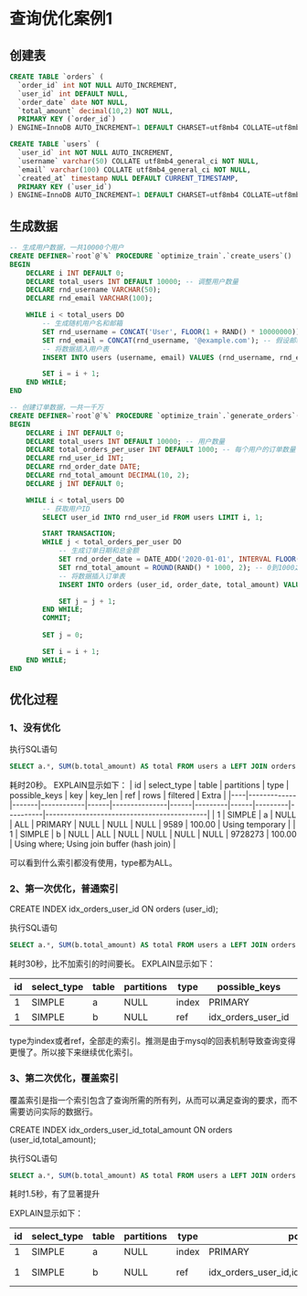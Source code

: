 # 查询优化案例1

## 创建表
```SQL
CREATE TABLE `orders` (
  `order_id` int NOT NULL AUTO_INCREMENT,
  `user_id` int DEFAULT NULL,
  `order_date` date NOT NULL,
  `total_amount` decimal(10,2) NOT NULL,
  PRIMARY KEY (`order_id`)
) ENGINE=InnoDB AUTO_INCREMENT=1 DEFAULT CHARSET=utf8mb4 COLLATE=utf8mb4_general_ci;

CREATE TABLE `users` (
  `user_id` int NOT NULL AUTO_INCREMENT,
  `username` varchar(50) COLLATE utf8mb4_general_ci NOT NULL,
  `email` varchar(100) COLLATE utf8mb4_general_ci NOT NULL,
  `created_at` timestamp NULL DEFAULT CURRENT_TIMESTAMP,
  PRIMARY KEY (`user_id`)
) ENGINE=InnoDB AUTO_INCREMENT=1 DEFAULT CHARSET=utf8mb4 COLLATE=utf8mb4_general_ci;
```

## 生成数据
```SQL
-- 生成用户数据，一共10000个用户
CREATE DEFINER=`root`@`%` PROCEDURE `optimize_train`.`create_users`()
BEGIN
    DECLARE i INT DEFAULT 0;
    DECLARE total_users INT DEFAULT 10000; -- 调整用户数量
    DECLARE rnd_username VARCHAR(50);
    DECLARE rnd_email VARCHAR(100);

    WHILE i < total_users DO
        -- 生成随机用户名和邮箱
        SET rnd_username = CONCAT('User', FLOOR(1 + RAND() * 10000000)); -- 假设用户名唯一
        SET rnd_email = CONCAT(rnd_username, '@example.com'); -- 假设邮箱唯一
        -- 将数据插入用户表
        INSERT INTO users (username, email) VALUES (rnd_username, rnd_email);

        SET i = i + 1;
    END WHILE;
END

-- 创建订单数据，一共一千万
CREATE DEFINER=`root`@`%` PROCEDURE `optimize_train`.`generate_orders`()
BEGIN
    DECLARE i INT DEFAULT 0;
    DECLARE total_users INT DEFAULT 10000; -- 用户数量
    DECLARE total_orders_per_user INT DEFAULT 1000; -- 每个用户的订单数量
    DECLARE rnd_user_id INT;
    DECLARE rnd_order_date DATE;
    DECLARE rnd_total_amount DECIMAL(10, 2);
    DECLARE j INT DEFAULT 0;

    WHILE i < total_users DO
        -- 获取用户ID
        SELECT user_id INTO rnd_user_id FROM users LIMIT i, 1;

        START TRANSACTION;
        WHILE j < total_orders_per_user DO
            -- 生成订单日期和总金额
            SET rnd_order_date = DATE_ADD('2020-01-01', INTERVAL FLOOR(RAND() * 1096) DAY); -- 2020-01-01和2022-12-31之间的随机日期
            SET rnd_total_amount = ROUND(RAND() * 1000, 2); -- 0到1000之间的随机总金额
            -- 将数据插入订单表
            INSERT INTO orders (user_id, order_date, total_amount) VALUES (rnd_user_id, rnd_order_date, rnd_total_amount);

            SET j = j + 1;
        END WHILE;
        COMMIT;
       
        SET j = 0;

        SET i = i + 1;
    END WHILE;
END
```

## 优化过程
### 1、没有优化
执行SQL语句
```SQL
SELECT a.*, SUM(b.total_amount) AS total FROM users a LEFT JOIN orders b on a.user_id = b.user_id GROUP BY a.user_id;
```
耗时20秒。
EXPLAIN显示如下：
| id | select_type | table | partitions | type | possible_keys | key  | key_len | ref  | rows    | filtered | Extra                                      |
|----|-------------|-------|------------|------|---------------|------|---------|------|---------|----------|--------------------------------------------|
|  1 | SIMPLE      | a     | NULL       | ALL  | PRIMARY       | NULL | NULL    | NULL |    9589 |   100.00 | Using temporary                            |
|  1 | SIMPLE      | b     | NULL       | ALL  | NULL          | NULL | NULL    | NULL | 9728273 |   100.00 | Using where; Using join buffer (hash join) |

可以看到什么索引都没有使用，type都为ALL。

### 2、第一次优化，普通索引
CREATE INDEX idx_orders_user_id ON orders (user_id);

执行SQL语句
```SQL
SELECT a.*, SUM(b.total_amount) AS total FROM users a LEFT JOIN orders b on a.user_id = b.user_id GROUP BY a.user_id;
```
耗时30秒，比不加索引的时间要长。
EXPLAIN显示如下：

| id | select_type | table | partitions | type  | possible_keys      | key                | key_len | ref                      | rows | filtered | Extra |
|----|-------------|-------|------------|-------|--------------------|--------------------|---------|--------------------------|------|----------|-------|
|  1 | SIMPLE      | a     | NULL       | index | PRIMARY            | PRIMARY            | 4       | NULL                     | 9589 |   100.00 | NULL  |
|  1 | SIMPLE      | b     | NULL       | ref   | idx_orders_user_id | idx_orders_user_id | 5       | optimize_train.a.user_id | 1037 |   100.00 | NULL  |

type为index或者ref，全部走的索引。推测是由于mysql的回表机制导致查询变得更慢了。所以接下来继续优化索引。

### 3、第二次优化，覆盖索引
覆盖索引是指一个索引包含了查询所需的所有列，从而可以满足查询的要求，而不需要访问实际的数据行。

CREATE INDEX idx_orders_user_id_total_amount ON orders (user_id,total_amount);

执行SQL语句
```SQL
SELECT a.*, SUM(b.total_amount) AS total FROM users a LEFT JOIN orders b on a.user_id = b.user_id GROUP BY a.user_id;
```
耗时1.5秒，有了显著提升

EXPLAIN显示如下：

| id | select_type | table | partitions | type  | possible_keys                                      | key                             | key_len | ref                      | rows | filtered | Extra       |
|----|-------------|-------|------------|-------|----------------------------------------------------|---------------------------------|---------|--------------------------|------|----------|-------------|
|  1 | SIMPLE      | a     | NULL       | index | PRIMARY                                            | PRIMARY                         | 4       | NULL                     | 9589 |   100.00 | NULL        |
|  1 | SIMPLE      | b     | NULL       | ref   | idx_orders_user_id,idx_orders_user_id_total_amount | idx_orders_user_id_total_amount | 5       | optimize_train.a.user_id |  972 |   100.00 | Using index |

